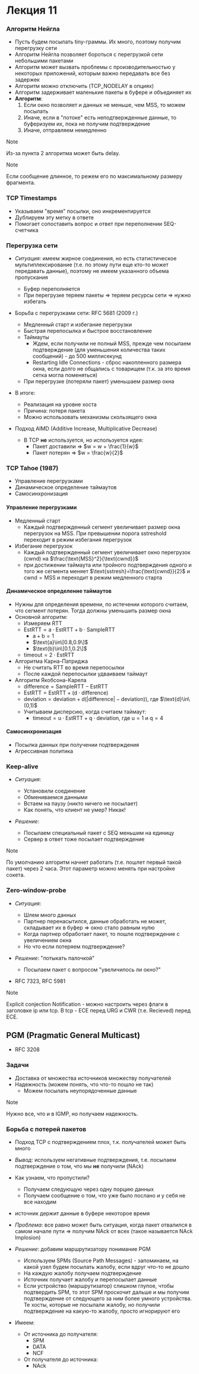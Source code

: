 # Лекция 11

### Алгоритм Нейгла

* Пусть будем посылать tiny-граммы. Их много, поэтому получим перегрузку сети
* Алгоритм Нейгла позволяет бороться с перегрузкой сети небольшими пакетами
* Алгоритм может вызвать проблемы с производительностью у некоторых приложений, которым важно передавать все без задержек
* Алгоритм можно отключить (TCP_NODELAY в опциях)
* Алгоритм задерживает маленькие пакеты в буфере и объединяет их
* **Алгоритм**:
  1) Если окно позволяет и данных не меньше, чем MSS, то можем посылать
  2) Иначе, если в "потоке" есть неподтвержденные данные, то буферизуем их, пока не получим подтверждение
  3) Иначе, отправляем немедленно

> [!NOTE]
> Из-за пункта 2 алгоритма может быть delay.

> [!NOTE]
> Если сообщение длинное, то режем его по максимальному размеру фрагмента.

### TCP Timestamps

* Указываем "время" посылки, оно инкрементируется
* Дублируем эту метку в ответе
* Помогает сопоставить вопрос и ответ при переполнении SEQ-счетчика

### Перегрузка сети

* *Ситуация*: имеем жирное соединения, но есть статистическое мультиплексирование (т.е. по этому пути еще кто-то может передавать данные), поэтому не имеем указанного
  объема пропускания
  * Буфер переполняется
  * При перегрузке теряем пакеты => теряем ресурсы сети => нужно избегать

* Борьба с перегрузками сети: RFC 5681 (2009 г.)
  * Медленный старт и избегание перегрузки
  * Быстрая перепосылка и быстрое восстановление
  * Таймауты
    * Ждем, если получили не полный MSS, прежде чем посылаем подтверждение (для уменьшения количества таких сообщений) - до 500 миллисекунд
    * Restarting Idle Connections - сброс накопленного размера окна, если долго не общались с товарищем (т.к. за это время сетка могла поменяться)
  * При перегрузке (потеряли пакет) уменьшаем размер окна

* В итоге:
  * Реализация на уровне хоста
  * Причина: потеря пакета
  * Можно использовать механизмы скользящего окна

* Подход AIMD (Additive Increase, Multiplicative Decrease)
  * В TCP **не** используется, но используется идея:
    * Пакет доставили => $w = w + \frac{1}{w}$
    * Пакет потерян => $w = \frac{w}{2}$

### TCP Tahoe (1987)

* Управление перегрузками
* Динамическое определение таймаутов
* Самосинхронизация

#### Управление перегрузками

* Медленный старт
  * Каждый подтвержденный сегмент увеличивает размер окна перегрузок на MSS. При превышении порога sstreshold переходит в режим избегания перегрузок
* Избегание перегрузок
  * Каждый подтвержденный сегмент увеличивает окно перегрузок (cwnd) на $\frac{\text{MSS}^2}{\text{cwnd}}$
  * при достижении таймаута или тройного подтверждения одного и того же сегмента меняет $\text{sstresh}=\frac{\text{cwnd}}{2}$ и $\text{cwnd}=\text{MSS}$ и переходит в
    режим медленного старта

#### Динамическое определение таймаутов

* Нужны для определения времени, по истечении которого считаем, что сегмент потерян. Тогда должны уменьшить размер окна
* Основной алгоритм:
  * Измеряем RTT
  * $\text{EstRTT}=\text{a}\cdot\text{EstRTT}+\text{b}\cdot\text{SampleRTT}$
    * $\text{a}+\text{b}=1$
    * $\text{a}\in\[0.8,0.9\]$
    * $\text{b}\in\[0.1,0.2\]$
  * $\text{timeout}=2\cdot\text{EstRTT}$
* Алгоритма Карна-Патриджа
  * Не считать RTT во время перепосылки
  * После каждой перепосылки удваиваем таймаут
* Алгоритм Якобсона-Карела
  * $\text{difference}=\text{SampleRTT}-\text{EstRTT}$
  * $\text{EstRTT}=\text{EstRTT}+(\text{d}\cdot\text{difference})$
  * $\text{deviation}=\text{deviation}+\text{d}(|\text{difference}|-\text{deviation}))$, где $\text{d}\in\(0,1)$
  * Учитываем дисперсию, когда считаем таймаут:
    * $\text{timeout}=\text{u}\cdot\text{EstRTT}+\text{q}\cdot\text{deviation}$, где $\text{u}=1$ и $\text{q}=4$
  
#### Самосинхронизация

* Посылка данных при получении подтверждения
* Агрессивная политика

### Keep-alive

* *Ситуация*:
  * Установили соединение
  * Обмениваемся данными
  * Встаем на паузу (никто ничего не посылает)
  * Как понять, что клиент не умер? Никак!

* *Решение*:
  * Посылаем специальный пакет с SEQ меньшим на единицу
  * Сервер в ответ тоже посылает подтверждение

> [!NOTE]
> По умолчанию алгоритм начнет работать (т.е. пошлет первый такой пакет) через 2 часа. Этот параметр можно менять при настройке сокета.

### Zero-window-probe

* *Ситуация*:
  * Шлем много данных
  * Партнер перенасытился, данные обработать не может, складывает их в буфер => окно стало равным нулю
  * Когда партнер обработает пакет, то пошле подтверждение с увеличением окна
  * Но что если потеряем подтверждение?

* *Решение*: "потыкать палочкой"
  * Посылаем пакет с вопросом "увеличилось ли окно?"

* RFC 7323, RFC 5981

> [!NOTE]
> Explicit conjection Notification - можно настроить через флаги в заголовке ip или tcp. В tcp - ECE перед URG и CWR (т.е. Recieved) перед ECE.

## PGM (Pragmatic General Multicast)

* RFC 3208

### Задачи

* Доставка от множества источников множеству получателей
* Надежность (можем понять, что что-то пошло не так)
  * Можем посылать неупорядоченные данные

> [!NOTE]
> Нужно все, что и в IGMP, но получаем надежность.

### Борьба с потерей пакетов

* Подход TCP с подтверждением плох, т.к. получателей может быть много
* *Вывод*: используем негативные подтверждения, т.е. посылаем подтверждение о том, что мы **не** получили (NAck)
* Как узнаем, что пропустили?
  * Получаем следующую через одну порцию данных
  * Получаем сообщение о том, что уже было послано и у себя не все находим
* источник держит данные в буфере некоторое время

* *Проблема*: все равно может быть ситуация, когда пакет отвалился в самом начале пути => получим NAck от всех (такое называется NAck Implosion)
* *Решение*: добавим маршрутизатору понимание PGM
  * Используем SPMs (Source Path Messages) - запоминаем, на какой узел будем посылать жалобу, если вдруг что-то не дошло
  * На каждую жалобу получаем подтверждение
  * Источник получает жалобу и перепосылает данные
  * Если устройство (маршрутизатор) слишком глупое, чтобы подтвердить SPM, то этот SPM проскочит дальше и мы получим подтверждение от следующего за ним более
    умного устройства. Те хосты, которые не посылали жалобу, но получили подтверждение на какую-то жалобу, просто игнорируют его
* Имеем:
  * От источника до получателя:
    * SPM
    * DATA
    * NCF
  * От получателя до источника:
    * NAck
